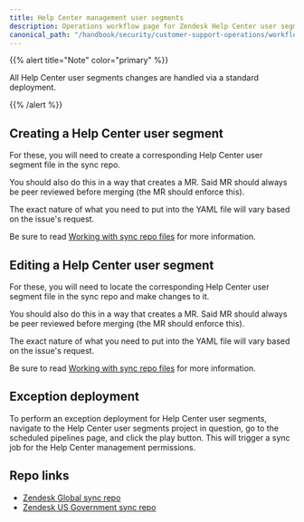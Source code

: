 ```yaml
---
title: Help Center management user segments
description: Operations workflow page for Zendesk Help Center user segments
canonical_path: "/handbook/security/customer-support-operations/workflows/zendesk/help-center-user-segments"
---
```


{{% alert title="Note" color="primary" %}}

All Help Center user segments changes are handled via a standard deployment.

{{% /alert %}}

## Creating a Help Center user segment

For these, you will need to create a corresponding Help Center user segment file in the sync repo.

You should also do this in a way that creates a MR. Said MR should always be peer reviewed before merging (the MR should enforce this).

The exact nature of what you need to put into the YAML file will vary based on the issue's request.

Be sure to read [Working with sync repo files](../../docs/sync-repo-files) for more information.

## Editing a Help Center user segment

For these, you will need to locate the corresponding Help Center user segment file in the sync repo and make changes to it.

You should also do this in a way that creates a MR. Said MR should always be peer reviewed before merging (the MR should enforce this).

The exact nature of what you need to put into the YAML file will vary based on the issue's request.

Be sure to read [Working with sync repo files](../../docs/sync-repo-files) for more information.

## Exception deployment

To perform an exception deployment for Help Center user segments, navigate to the Help Center user segments project in question, go to the scheduled pipelines page, and click the play button. This will trigger a sync job for the Help Center management permissions.

## Repo links

- [Zendesk Global sync repo](https://gitlab.com/gitlab-support-readiness/zendesk-global/help-center-user-segments)
- [Zendesk US Government sync repo](https://gitlab.com/gitlab-support-readiness/zendesk-us-government/help-center-user-segments)
